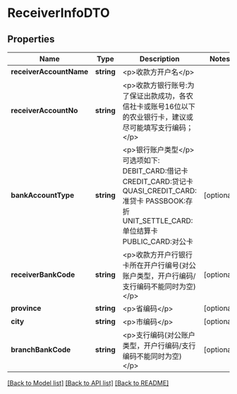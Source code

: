 # ReceiverInfoDTO

## Properties
Name | Type | Description | Notes
------------ | ------------- | ------------- | -------------
**receiverAccountName** | **string** | &lt;p&gt;收款方开户名&lt;/p&gt; | 
**receiverAccountNo** | **string** | &lt;p&gt;收款方银行账号:为了保证出款成功，各农信社卡或账号16位以下的农业银行卡，建议或尽可能填写支行编码；&lt;/p&gt; | 
**bankAccountType** | **string** | &lt;p&gt;银行账户类型&lt;/p&gt; 可选项如下: DEBIT_CARD:借记卡  CREDIT_CARD:贷记卡 QUASI_CREDIT_CARD:准贷卡 PASSBOOK:存折 UNIT_SETTLE_CARD:单位结算卡  PUBLIC_CARD:对公卡 | [optional] 
**receiverBankCode** | **string** | &lt;p&gt;收款方开户行银行卡所在开户行编号(对公账户类型，开户行编码/支行编码不能同时为空)&lt;/p&gt; | [optional] 
**province** | **string** | &lt;p&gt;省编码&lt;/p&gt; | [optional] 
**city** | **string** | &lt;p&gt;市编码&lt;/p&gt; | [optional] 
**branchBankCode** | **string** | &lt;p&gt;支行编码(对公账户类型，开户行编码/支行编码不能同时为空)&lt;/p&gt; | [optional] 

[[Back to Model list]](../README.md#documentation-for-models) [[Back to API list]](../README.md#documentation-for-api-endpoints) [[Back to README]](../README.md)


